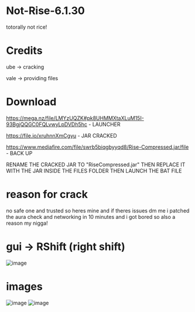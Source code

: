 # Not-Rise-6.1.30
totorally not rice!

# Credits
ube -> cracking

vale -> providing files

# Download
https://mega.nz/file/LMYzUQZK#pk8UHMMXtaXLuM15I-93BgjQQGC0FQLvwyLpDVDh5hc - LAUNCHER

https://file.io/xruhnnXmCgyu - JAR CRACKED

https://www.mediafire.com/file/swrb5biqgbyyqd8/Rise-Compressed.jar/file - BACK UP

RENAME THE CRACKED JAR TO "RiseCompressed.jar" THEN REPLACE IT WITH THE JAR INSIDE THE FILES FOLDER THEN LAUNCH THE BAT FILE

# reason for crack
no safe one and trusted so heres mine and if theres issues dm me i patched the aura check and networking in 10 minutes and i got bored so also a reason my nigga!

# gui -> RShift (right shift)

![image](https://github.com/user-attachments/assets/e5cad224-486a-448e-abec-4c7d671c0e64)

# images

![image](https://github.com/user-attachments/assets/9bd9f54e-f483-4fbf-bf9b-6cd64a49257d)
![image](https://github.com/user-attachments/assets/1138b74b-ce7a-45a7-9683-c237e7c1dec8)
